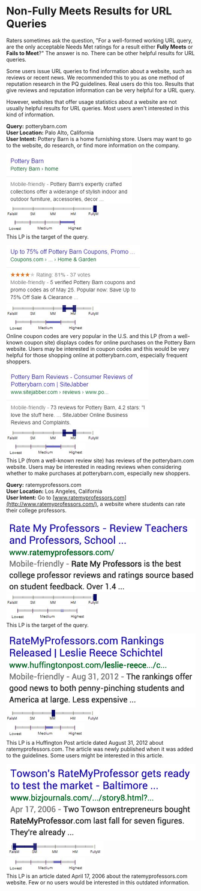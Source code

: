 # Non-Fully Meets Results for URL Queries

Raters sometimes ask the question, "For a well-formed working URL query, are the only acceptable Needs Met ratings for a result either **Fully Meets** or **Fails to Meet**?" The answer is no. There can be other helpful results for URL queries.

Some users issue URL queries to find information about a website, such as reviews or recent news. We recommended this to you as one method of reputation research in the PQ guidelines. Real users do this too. Results that give reviews and reputation information can be very helpful for a URL query.

However, websites that offer usage statistics about a website are not usually helpful results for URL queries. Most users aren't interested in this kind of information.

<div class="examples">
<div class="example">

**Query:** <span class="query">potterybarn.com</span>  
**User Location:** Palo Alto, California  
**User Intent:** Pottery Barn is a home furnishing store. Users may want to go to the website, do research, or find more information on the company.

<div class="results">
<div class="result">

![](../images/img760.jpg)  
![needs met scale - fully meets](../images/fullym.jpg)  
![page quality scale - high - wide range](../images/high-wide.jpg)  
This LP is the target of the query.

</div>

<div class="result">

![](../images/img763.jpg)  
![needs met scale - moderately meets+ - narrow range](../images/mm+narrow.jpg)  
![page quality scale - medium- wide range](../images/medium-wide.jpg)  
Online coupon codes are very popular in the U.S. and this LP (from a well-known coupon site) displays codes for online purchases on the Pottery Barn website. Users may be interested in coupon codes and this would be very helpful for those shopping online at potterybarn.com, especially frequent shoppers.

</div>

<div class="result">

![](../images/img766.jpg)  
![needs met scale - moderately meets+ - narrow range](../images/mm+narrow.jpg)  
![page quality scale - medium- wide range](../images/medium-wide.jpg)  
This LP (from a well-known review site) has reviews of the potterybarn.com website. Users may be interested in reading reviews when considering whether to make purchases at potterybarn.com, especially new shoppers.

</div>
</div>
</div>
<div class="example">

**Query:** <span class="query">ratemyprofessors.com</span>  
**User Location:** Los Angeles, California  
**User Intent:** Go to [www.ratemyprofessors.com](http://www.ratemyprofessors.com/), a website where students can rate their college professors.

<div class="results">
<div class="result">

![](../images/img769.jpg)  
![needs met scale - fully meets](../images/fullym.jpg)  
![page quality scale - high](../images/high.jpg)  
This LP is the target of the query.

</div>

<div class="result">

![](../images/img772.jpg)  
![needs met scale - moderately meets](../images/mm.jpg)  
![page quality scale - medium - narrow range](../images/medium-narrow.jpg)  
This LP is a Huffington Post article dated August 31, 2012 about ratemyprofessors.com. The article was newly published when it was added to the guidelines. Some users might be interested in this article.

</div>

<div class="result">

![](../images/img775.jpg)  
![needs met scale - fails to meet - wide range](../images/failsm-wide.jpg)  
![page quality scale - medium+ - narrow range](../images/medium+narrow.jpg)  
This LP is an article dated April 17, 2006 about the ratemyprofessors.com website. Few or no users would be interested in this outdated information.

</div>
</div>
</div>
</div>
